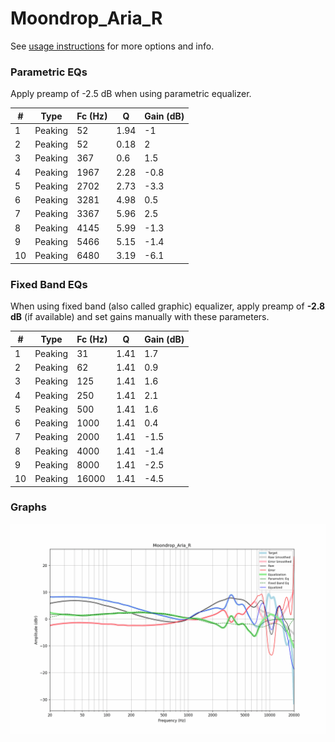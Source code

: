 # Moondrop_Aria_R
See [usage instructions](https://github.com/jaakkopasanen/AutoEq#usage) for more options and info.

### Parametric EQs
Apply preamp of -2.5 dB when using parametric equalizer.

|   # | Type    |   Fc (Hz) |    Q |   Gain (dB) |
|-----|---------|-----------|------|-------------|
|   1 | Peaking |        52 | 1.94 |        -1   |
|   2 | Peaking |        52 | 0.18 |         2   |
|   3 | Peaking |       367 | 0.6  |         1.5 |
|   4 | Peaking |      1967 | 2.28 |        -0.8 |
|   5 | Peaking |      2702 | 2.73 |        -3.3 |
|   6 | Peaking |      3281 | 4.98 |         0.5 |
|   7 | Peaking |      3367 | 5.96 |         2.5 |
|   8 | Peaking |      4145 | 5.99 |        -1.3 |
|   9 | Peaking |      5466 | 5.15 |        -1.4 |
|  10 | Peaking |      6480 | 3.19 |        -6.1 |

### Fixed Band EQs
When using fixed band (also called graphic) equalizer, apply preamp of **-2.8 dB** (if available) and set gains manually with these parameters.

|   # | Type    |   Fc (Hz) |    Q |   Gain (dB) |
|-----|---------|-----------|------|-------------|
|   1 | Peaking |        31 | 1.41 |         1.7 |
|   2 | Peaking |        62 | 1.41 |         0.9 |
|   3 | Peaking |       125 | 1.41 |         1.6 |
|   4 | Peaking |       250 | 1.41 |         2.1 |
|   5 | Peaking |       500 | 1.41 |         1.6 |
|   6 | Peaking |      1000 | 1.41 |         0.4 |
|   7 | Peaking |      2000 | 1.41 |        -1.5 |
|   8 | Peaking |      4000 | 1.41 |        -1.4 |
|   9 | Peaking |      8000 | 1.41 |        -2.5 |
|  10 | Peaking |     16000 | 1.41 |        -4.5 |

### Graphs
![](./Moondrop_Aria_R.png)
